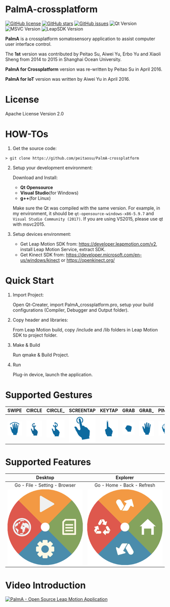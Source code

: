 # PalmA-crossplatform

[![GitHub license](https://img.shields.io/github/license/peitaosu/PalmA-crossplatform.svg)](https://github.com/peitaosu/PalmA-crossplatform/blob/master/LICENSE)
[![GitHub stars](https://img.shields.io/github/stars/peitaosu/PalmA-crossplatform.svg)](https://github.com/peitaosu/PalmA-crossplatform/stargazers)
[![GitHub issues](https://img.shields.io/github/issues/peitaosu/PalmA-crossplatform.svg)](https://github.com/peitaosu/PalmA-crossplatform/issues)
![Qt Version](https://img.shields.io/badge/Qt-5.9.7-green.svg)
![MSVC Version](https://img.shields.io/badge/MSVC-2017-blue.svg)
![LeapSDK Version](https://img.shields.io/badge/LeapSDK-2.3.1-green.svg)

**PalmA** is a crossplatform somatosensory application to assist computer user interface control.

The **1st** version was contributed by Peitao Su, Aiwei Yu, Erbo Yu and Xiaoli Sheng from 2014 to 2015 in Shanghai Ocean University.

**PalmA for Crossplatform** version was re-written by Peitao Su in April 2016.

**PalmA for IoT** version was written by Aiwei Yu in April 2016.

License
=======
Apache License Version 2.0

HOW-TOs
=======

1. Get the source code:
```
> git clone https://github.com/peitaosu/PalmA-crossplatform
```

2. Setup your development environment:

    Download and Install:
    * **Qt Opensource**
    * **Visual Studio**(for Windows)
    * **g++**(for Linux)
    
    Make sure the Qt was compiled with the same version. For example, in my environment, it should be `qt-opensource-windows-x86-5.9.7` and `Visual Studio Community (2017)`. If you are using VS2015, please use qt with msvc2015.

3. Setup devices environment:

    * Get Leap Motion SDK from: https://developer.leapmotion.com/v2, install Leap Motion Service, extract SDK.
    * Get Kinect SDK from: https://developer.microsoft.com/en-us/windows/kinect or https://openkinect.org/
  
Quick Start
===========
1. Import Project:

    Open Qt-Creater, import PalmA_crossplatform.pro, setup your build configurations (Compiler, Debugger and Output folder).

2. Copy header and libraries:

    From Leap Motion build, copy /include and /lib folders in Leap Motion SDK to project folder.

3. Make & Build

    Run qmake & Build Project.

4. Run

    Plug-in device, launch the application.


Supported Gestures
==================
SWIPE | CIRCLE | CIRCLE_ | SCREENTAP | KEYTAP | GRAB | GRAB_ | PINCH | PINCH_
:----:|:------:|:-------:|:---------:|:------:|:----:|:-----:|:-----:|:-----:
![](/resource/gesture/swipe.png) | ![](/resource/gesture/circle.png) | ![](/resource/gesture/circle_anti.png) | ![](/resource/gesture/screentap.png) | ![](/resource/gesture/keytap.png) | ![](/resource/gesture/grab.png) | ![](/resource/gesture/hand.png) | ![](/resource/gesture/pinch.png) | ![](/resource/gesture/pinche.png)

Supported Features
==================
Desktop | Explorer
:------:|:-------:
Go - File - Setting - Browser | Go - Home - Back - Refresh
![](/resource/dial/dial_desktop.png) | ![](/resource/dial/dial_explorer.png)


Video Introduction
==================
[![PalmA - Open Source Leap Motion Application](https://img.youtube.com/vi/EmmUr-JdGwU/0.jpg)](https://www.youtube.com/watch?v=EmmUr-JdGwU)
